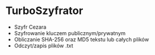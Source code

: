 # TurboSzyfrator

- Szyfr Cezara
- Szyfrowanie kluczem publicznym/prywatnym
- Obliczanie SHA-256 oraz MD5 tekstu lub całych plików
- Odczyt/zapis plików .txt
